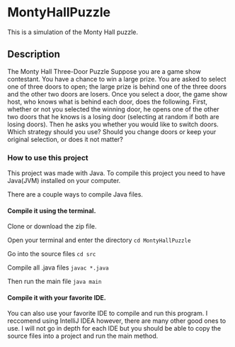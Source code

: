 # MontyHallPuzzle

This is a simulation of the Monty Hall puzzle.

## Description

The Monty Hall Three-Door Puzzle Suppose you are a game show contestant. You have a
chance to win a large prize. You are asked to select one of three doors to open; the large prize is
behind one of the three doors and the other two doors are losers. Once you select a door, the
game show host, who knows what is behind each door, does the following. First, whether or not
you selected the winning door, he opens one of the other two doors that he knows is a losing
door (selecting at random if both are losing doors). Then he asks you whether you would like to
switch doors. Which strategy should you use? Should you change doors or keep your original
selection, or does it not matter?

### How to use this project
This project was made with Java. To compile this project you need to have Java(JVM) installed on your computer.

There are a couple ways to compile Java files.

#### Compile it using the terminal.
Clone or download the zip file.

Open your terminal and enter the directory `cd MontyHallPuzzle`

Go into the source files `cd src`

Compile all .java files `javac *.java`

Then run the main file `java main`

#### Compile it with your favorite IDE.
You can also use your favorite IDE to compile and run this program. I reccomend using IntelliJ IDEA however, there are
many other good ones to use. I will not go in depth for each IDE but you should be able to copy the source files into a
project and run the main method.
